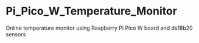 # Pi_Pico_W_Temperature_Monitor
Online temperature monitor using Raspberry Pi Pico W board and ds18b20 sensors
